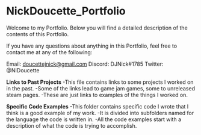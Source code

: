 # NickDoucette_Portfolio
Welcome to my Portfolio. Below you will find a detailed description of the contents of this Portfolio.

If you have any questions about anything in this Portfolio, feel free to contact me at any of the following:

Email: doucettejnick@gmail.com
Discord: DJNick#1785
Twitter: @NIDoucette

**Links to Past Projects**
-This file contains links to some projects I worked on in the past.
-Some of the links lead to game jam games, some to unreleased steam pages.
-These are just links to examples of the things I worked on.

**Specific Code Examples**
-This folder contains specific code I wrote that I think is a good example of my work.
-It is divided into subfolders named for the language the code is written in.
-All the code examples start with a description of what the code is trying to accomplish.